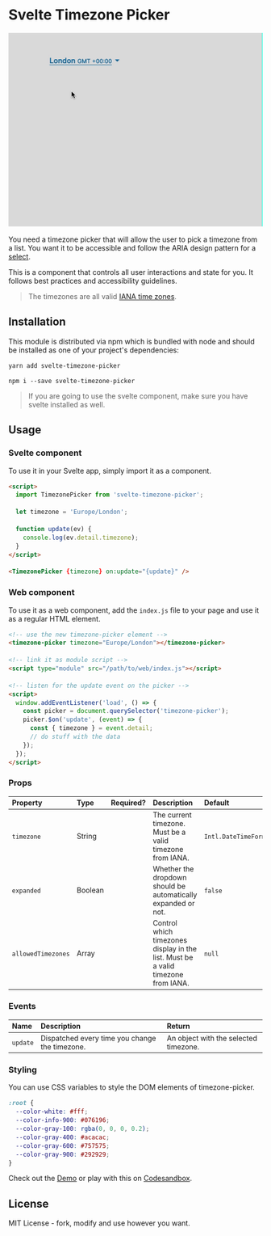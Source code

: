 # Svelte Timezone Picker

![Svelte Timezone Picker Demo](./demo.gif)

You need a timezone picker that will allow the user to pick a timezone from a list. You want it to be accessible and follow the ARIA design pattern for a [select](https://www.w3.org/TR/wai-aria-practices/examples/listbox/listbox-collapsible.html).

This is a component that controls all user interactions and state for you. It follows best practices and accessibility guidelines.

> The timezones are all valid [IANA time zones](https://www.iana.org/time-zones).

## Installation

This module is distributed via npm which is bundled with node and should be installed as one of your project's dependencies:

```
yarn add svelte-timezone-picker
```

```
npm i --save svelte-timezone-picker
```

> If you are going to use the svelte component, make sure you have svelte installed as well.

## Usage

### Svelte component

To use it in your Svelte app, simply import it as a component.

```html
<script>
  import TimezonePicker from 'svelte-timezone-picker';

  let timezone = 'Europe/London';

  function update(ev) {
    console.log(ev.detail.timezone);
  }
</script>

<TimezonePicker {timezone} on:update="{update}" />
```

### Web component

To use it as a web component, add the `index.js` file to your page and use it as a regular HTML element.

```html
<!-- use the new timezone-picker element -->
<timezone-picker timezone="Europe/London"></timezone-picker>

<!-- link it as module script -->
<script type="module" src="/path/to/web/index.js"></script>

<!-- listen for the update event on the picker -->
<script>
  window.addEventListener('load', () => {
    const picker = document.querySelector('timezone-picker');
    picker.$on('update', (event) => {
      const { timezone } = event.detail;
      // do stuff with the data
    });
  });
</script>
```

### Props

| Property           | Type    | Required? | Description                                                                      | Default                                            |
| :----------------- | :------ | :-------: | :------------------------------------------------------------------------------- | :------------------------------------------------- |
| `timezone`         | String  |           | The current timezone. Must be a valid timezone from IANA.                        | `Intl.DateTimeFormat().resolvedOptions().timeZone` |
| `expanded`         | Boolean |           | Whether the dropdown should be automatically expanded or not.                    | `false`                                            |
| `allowedTimezones` | Array   |           | Control which timezones display in the list. Must be a valid timezone from IANA. | `null`                                             |

### Events

| Name     | Description                                    | Return                                |
| :------- | :--------------------------------------------- | :------------------------------------ |
| `update` | Dispatched every time you change the timezone. | An object with the selected timezone. |

### Styling

You can use CSS variables to style the DOM elements of timezone-picker.

```css
:root {
  --color-white: #fff;
  --color-info-900: #076196;
  --color-gray-100: rgba(0, 0, 0, 0.2);
  --color-gray-400: #acacac;
  --color-gray-600: #757575;
  --color-gray-900: #292929;
}
```

Check out the [Demo](./demo) or play with this on [Codesandbox](https://codesandbox.io/s/svelte-timezone-picker-demo-4ix87).

## License

MIT License - fork, modify and use however you want.

[license-badge]: https://img.shields.io/npm/l/svelte-timezone-picker.svg?style=flat-square
